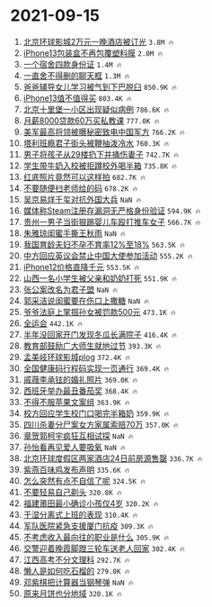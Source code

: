 # 2021-09-15

1. [北京环球影城2万元一晚酒店被订光](https://s.weibo.com/weibo?q=%23%E5%8C%97%E4%BA%AC%E7%8E%AF%E7%90%83%E5%BD%B1%E5%9F%8E2%E4%B8%87%E5%85%83%E4%B8%80%E6%99%9A%E9%85%92%E5%BA%97%E8%A2%AB%E8%AE%A2%E5%85%89%23&Refer=top) `3.8M 🔥`
1. [iPhone13包装盒不再包覆塑料膜](https://s.weibo.com/weibo?q=%23iPhone13%E5%8C%85%E8%A3%85%E7%9B%92%E4%B8%8D%E5%86%8D%E5%8C%85%E8%A6%86%E5%A1%91%E6%96%99%E8%86%9C%23&Refer=top) `2.0M 🔥`
1. [一个宿舍四款身份证](https://s.weibo.com/weibo?q=%23%E4%B8%80%E4%B8%AA%E5%AE%BF%E8%88%8D%E5%9B%9B%E6%AC%BE%E8%BA%AB%E4%BB%BD%E8%AF%81%23&Refer=top) `1.4M 🔥`
1. [一直舍不得删的聊天框](https://s.weibo.com/weibo?q=%23%E4%B8%80%E7%9B%B4%E8%88%8D%E4%B8%8D%E5%BE%97%E5%88%A0%E7%9A%84%E8%81%8A%E5%A4%A9%E6%A1%86%23&Refer=top) `1.3M 🔥`
1. [爸爸辅导女儿学习被气到下巴脱臼](https://s.weibo.com/weibo?q=%23%E7%88%B8%E7%88%B8%E8%BE%85%E5%AF%BC%E5%A5%B3%E5%84%BF%E5%AD%A6%E4%B9%A0%E8%A2%AB%E6%B0%94%E5%88%B0%E4%B8%8B%E5%B7%B4%E8%84%B1%E8%87%BC%23&Refer=top) `850.9K 🔥`
1. [iPhone13值不值得买](https://s.weibo.com/weibo?q=%23iPhone13%E5%80%BC%E4%B8%8D%E5%80%BC%E5%BE%97%E4%B9%B0%23&Refer=top) `803.4K 🔥`
1. [北京十里堡一小区出现疑似病例](https://s.weibo.com/weibo?q=%23%E5%8C%97%E4%BA%AC%E5%8D%81%E9%87%8C%E5%A0%A1%E4%B8%80%E5%B0%8F%E5%8C%BA%E5%87%BA%E7%8E%B0%E7%96%91%E4%BC%BC%E7%97%85%E4%BE%8B%23&Refer=top) `786.6K 🔥`
1. [月薪8000贷款60万买私教课](https://s.weibo.com/weibo?q=%23%E6%9C%88%E8%96%AA8000%E8%B4%B7%E6%AC%BE60%E4%B8%87%E4%B9%B0%E7%A7%81%E6%95%99%E8%AF%BE%23&Refer=top) `777.0K 🔥`
1. [美军最高将领被曝秘密致电中国军方](https://s.weibo.com/weibo?q=%23%E7%BE%8E%E5%86%9B%E6%9C%80%E9%AB%98%E5%B0%86%E9%A2%86%E8%A2%AB%E6%9B%9D%E7%A7%98%E5%AF%86%E8%87%B4%E7%94%B5%E4%B8%AD%E5%9B%BD%E5%86%9B%E6%96%B9%23&Refer=top) `766.2K 🔥`
1. [塔利班瘾君子街头被鞭抽泼冷水](https://s.weibo.com/weibo?q=%23%E5%A1%94%E5%88%A9%E7%8F%AD%E7%98%BE%E5%90%9B%E5%AD%90%E8%A1%97%E5%A4%B4%E8%A2%AB%E9%9E%AD%E6%8A%BD%E6%B3%BC%E5%86%B7%E6%B0%B4%23&Refer=top) `760.3K 🔥`
1. [男子将孩子从29楼扔下并捅伤妻子](https://s.weibo.com/weibo?q=%23%E7%94%B7%E5%AD%90%E5%B0%86%E5%AD%A9%E5%AD%90%E4%BB%8E29%E6%A5%BC%E6%89%94%E4%B8%8B%E5%B9%B6%E6%8D%85%E4%BC%A4%E5%A6%BB%E5%AD%90%23&Refer=top) `742.7K 🔥`
1. [学生带牛奶入校被拒蹲校外喝半箱](https://s.weibo.com/weibo?q=%23%E5%AD%A6%E7%94%9F%E5%B8%A6%E7%89%9B%E5%A5%B6%E5%85%A5%E6%A0%A1%E8%A2%AB%E6%8B%92%E8%B9%B2%E6%A0%A1%E5%A4%96%E5%96%9D%E5%8D%8A%E7%AE%B1%23&Refer=top) `735.8K 🔥`
1. [红底照片竟然可以这样拍](https://s.weibo.com/weibo?q=%23%E7%BA%A2%E5%BA%95%E7%85%A7%E7%89%87%E7%AB%9F%E7%84%B6%E5%8F%AF%E4%BB%A5%E8%BF%99%E6%A0%B7%E6%8B%8D%23&Refer=top) `682.7K 🔥`
1. [不要随便扫老师给的码](https://s.weibo.com/weibo?q=%23%E4%B8%8D%E8%A6%81%E9%9A%8F%E4%BE%BF%E6%89%AB%E8%80%81%E5%B8%88%E7%BB%99%E7%9A%84%E7%A0%81%23&Refer=top) `678.2K 🔥`
1. [吴京易烊千玺对抗外国大兵](https://s.weibo.com/weibo?q=%23%E5%90%B4%E4%BA%AC%E6%98%93%E7%83%8A%E5%8D%83%E7%8E%BA%E5%AF%B9%E6%8A%97%E5%A4%96%E5%9B%BD%E5%A4%A7%E5%85%B5%23&Refer=top) `NaN 🔥`
1. [媒体称Steam注册存漏洞无严格身份验证](https://s.weibo.com/weibo?q=%23%E5%AA%92%E4%BD%93%E7%A7%B0Steam%E6%B3%A8%E5%86%8C%E5%AD%98%E6%BC%8F%E6%B4%9E%E6%97%A0%E4%B8%A5%E6%A0%BC%E8%BA%AB%E4%BB%BD%E9%AA%8C%E8%AF%81%23&Refer=top) `594.9K 🔥`
1. [贵州一男子当街狠踢婴儿车殴打推车女子](https://s.weibo.com/weibo?q=%23%E8%B4%B5%E5%B7%9E%E4%B8%80%E7%94%B7%E5%AD%90%E5%BD%93%E8%A1%97%E7%8B%A0%E8%B8%A2%E5%A9%B4%E5%84%BF%E8%BD%A6%E6%AE%B4%E6%89%93%E6%8E%A8%E8%BD%A6%E5%A5%B3%E5%AD%90%23&Refer=top) `566.7K 🔥`
1. [朱雅琼闺蜜手撕王秋雨](https://s.weibo.com/weibo?q=%23%E6%9C%B1%E9%9B%85%E7%90%BC%E9%97%BA%E8%9C%9C%E6%89%8B%E6%92%95%E7%8E%8B%E7%A7%8B%E9%9B%A8%23&Refer=top) `NaN 🔥`
1. [我国育龄夫妇不孕不育率12%至18%](https://s.weibo.com/weibo?q=%23%E6%88%91%E5%9B%BD%E8%82%B2%E9%BE%84%E5%A4%AB%E5%A6%87%E4%B8%8D%E5%AD%95%E4%B8%8D%E8%82%B2%E7%8E%8712%25%E8%87%B318%25%23&Refer=top) `563.5K 🔥`
1. [中方回应英议会禁止中国大使参加活动](https://s.weibo.com/weibo?q=%23%E4%B8%AD%E6%96%B9%E5%9B%9E%E5%BA%94%E8%8B%B1%E8%AE%AE%E4%BC%9A%E7%A6%81%E6%AD%A2%E4%B8%AD%E5%9B%BD%E5%A4%A7%E4%BD%BF%E5%8F%82%E5%8A%A0%E6%B4%BB%E5%8A%A8%23&Refer=top) `555.2K 🔥`
1. [iPhone12价格直降千元](https://s.weibo.com/weibo?q=%23iPhone12%E4%BB%B7%E6%A0%BC%E7%9B%B4%E9%99%8D%E5%8D%83%E5%85%83%23&Refer=top) `553.5K 🔥`
1. [山西一名小学生被父亲和奶奶打死](https://s.weibo.com/weibo?q=%23%E5%B1%B1%E8%A5%BF%E4%B8%80%E5%90%8D%E5%B0%8F%E5%AD%A6%E7%94%9F%E8%A2%AB%E7%88%B6%E4%BA%B2%E5%92%8C%E5%A5%B6%E5%A5%B6%E6%89%93%E6%AD%BB%23&Refer=top) `551.9K 🔥`
1. [张公案改名为君子盟](https://s.weibo.com/weibo?q=%23%E5%BC%A0%E5%85%AC%E6%A1%88%E6%94%B9%E5%90%8D%E4%B8%BA%E5%90%9B%E5%AD%90%E7%9B%9F%23&Refer=top) `NaN 🔥`
1. [郭采洁说闺蜜要在伤口上撒糖](https://s.weibo.com/weibo?q=%23%E9%83%AD%E9%87%87%E6%B4%81%E8%AF%B4%E9%97%BA%E8%9C%9C%E8%A6%81%E5%9C%A8%E4%BC%A4%E5%8F%A3%E4%B8%8A%E6%92%92%E7%B3%96%23&Refer=top) `NaN 🔥`
1. [爷爷法庭上掌掴孙女被罚款500元](https://s.weibo.com/weibo?q=%23%E7%88%B7%E7%88%B7%E6%B3%95%E5%BA%AD%E4%B8%8A%E6%8E%8C%E6%8E%B4%E5%AD%99%E5%A5%B3%E8%A2%AB%E7%BD%9A%E6%AC%BE500%E5%85%83%23&Refer=top) `473.1K 🔥`
1. [全运会](https://s.weibo.com/weibo?q=%E5%85%A8%E8%BF%90%E4%BC%9A&Refer=top) `442.1K 🔥`
1. [半年没回家开门发现冬瓜长满院子](https://s.weibo.com/weibo?q=%23%E5%8D%8A%E5%B9%B4%E6%B2%A1%E5%9B%9E%E5%AE%B6%E5%BC%80%E9%97%A8%E5%8F%91%E7%8E%B0%E5%86%AC%E7%93%9C%E9%95%BF%E6%BB%A1%E9%99%A2%E5%AD%90%23&Refer=top) `416.4K 🔥`
1. [教育部鼓励广大师生就地过节](https://s.weibo.com/weibo?q=%23%E6%95%99%E8%82%B2%E9%83%A8%E9%BC%93%E5%8A%B1%E5%B9%BF%E5%A4%A7%E5%B8%88%E7%94%9F%E5%B0%B1%E5%9C%B0%E8%BF%87%E8%8A%82%23&Refer=top) `393.3K 🔥`
1. [孟美岐环球影城plog](https://s.weibo.com/weibo?q=%23%E5%AD%9F%E7%BE%8E%E5%B2%90%E7%8E%AF%E7%90%83%E5%BD%B1%E5%9F%8Eplog%23&Refer=top) `372.4K 🔥`
1. [全国健康码行程码实现一页通行](https://s.weibo.com/weibo?q=%23%E5%85%A8%E5%9B%BD%E5%81%A5%E5%BA%B7%E7%A0%81%E8%A1%8C%E7%A8%8B%E7%A0%81%E5%AE%9E%E7%8E%B0%E4%B8%80%E9%A1%B5%E9%80%9A%E8%A1%8C%23&Refer=top) `369.4K 🔥`
1. [戚薇李承铉的婚礼照片](https://s.weibo.com/weibo?q=%23%E6%88%9A%E8%96%87%E6%9D%8E%E6%89%BF%E9%93%89%E7%9A%84%E5%A9%9A%E7%A4%BC%E7%85%A7%E7%89%87%23&Refer=top) `369.0K 🔥`
1. [西班牙举办最丑番茄奖](https://s.weibo.com/weibo?q=%23%E8%A5%BF%E7%8F%AD%E7%89%99%E4%B8%BE%E5%8A%9E%E6%9C%80%E4%B8%91%E7%95%AA%E8%8C%84%E5%A5%96%23&Refer=top) `368.4K 🔥`
1. [不得不服苹果文案组](https://s.weibo.com/weibo?q=%23%E4%B8%8D%E5%BE%97%E4%B8%8D%E6%9C%8D%E8%8B%B9%E6%9E%9C%E6%96%87%E6%A1%88%E7%BB%84%23&Refer=top) `363.9K 🔥`
1. [校方回应学生校门口喝完半箱奶](https://s.weibo.com/weibo?q=%23%E6%A0%A1%E6%96%B9%E5%9B%9E%E5%BA%94%E5%AD%A6%E7%94%9F%E6%A0%A1%E9%97%A8%E5%8F%A3%E5%96%9D%E5%AE%8C%E5%8D%8A%E7%AE%B1%E5%A5%B6%23&Refer=top) `359.9K 🔥`
1. [四川杀妻分尸案女方家属索赔70万](https://s.weibo.com/weibo?q=%23%E5%9B%9B%E5%B7%9D%E6%9D%80%E5%A6%BB%E5%88%86%E5%B0%B8%E6%A1%88%E5%A5%B3%E6%96%B9%E5%AE%B6%E5%B1%9E%E7%B4%A2%E8%B5%9470%E4%B8%87%23&Refer=top) `357.0K 🔥`
1. [章贺郭柯宇疯狂互相试探](https://s.weibo.com/weibo?q=%23%E7%AB%A0%E8%B4%BA%E9%83%AD%E6%9F%AF%E5%AE%87%E7%96%AF%E7%8B%82%E4%BA%92%E7%9B%B8%E8%AF%95%E6%8E%A2%23&Refer=top) `NaN 🔥`
1. [孙怡看再见爱人要吸氧](https://s.weibo.com/weibo?q=%23%E5%AD%99%E6%80%A1%E7%9C%8B%E5%86%8D%E8%A7%81%E7%88%B1%E4%BA%BA%E8%A6%81%E5%90%B8%E6%B0%A7%23&Refer=top) `NaN 🔥`
1. [北京环球度假区两家酒店24日前房源售罄](https://s.weibo.com/weibo?q=%23%E5%8C%97%E4%BA%AC%E7%8E%AF%E7%90%83%E5%BA%A6%E5%81%87%E5%8C%BA%E4%B8%A4%E5%AE%B6%E9%85%92%E5%BA%9724%E6%97%A5%E5%89%8D%E6%88%BF%E6%BA%90%E5%94%AE%E7%BD%84%23&Refer=top) `336.7K 🔥`
1. [紫燕百味鸡发布声明](https://s.weibo.com/weibo?q=%E7%B4%AB%E7%87%95%E7%99%BE%E5%91%B3%E9%B8%A1%E5%8F%91%E5%B8%83%E5%A3%B0%E6%98%8E&Refer=top) `335.6K 🔥`
1. [怎么突然有点不自信了呢](https://s.weibo.com/weibo?q=%23%E6%80%8E%E4%B9%88%E7%AA%81%E7%84%B6%E6%9C%89%E7%82%B9%E4%B8%8D%E8%87%AA%E4%BF%A1%E4%BA%86%E5%91%A2%23&Refer=top) `324.5K 🔥`
1. [不要轻易自己剃头](https://s.weibo.com/weibo?q=%23%E4%B8%8D%E8%A6%81%E8%BD%BB%E6%98%93%E8%87%AA%E5%B7%B1%E5%89%83%E5%A4%B4%23&Refer=top) `320.8K 🔥`
1. [福建莆田最小确诊小孩仅4岁](https://s.weibo.com/weibo?q=%23%E7%A6%8F%E5%BB%BA%E8%8E%86%E7%94%B0%E6%9C%80%E5%B0%8F%E7%A1%AE%E8%AF%8A%E5%B0%8F%E5%AD%A9%E4%BB%854%E5%B2%81%23&Refer=top) `320.2K 🔥`
1. [干湿分离式上班的表现](https://s.weibo.com/weibo?q=%23%E5%B9%B2%E6%B9%BF%E5%88%86%E7%A6%BB%E5%BC%8F%E4%B8%8A%E7%8F%AD%E7%9A%84%E8%A1%A8%E7%8E%B0%23&Refer=top) `310.4K 🔥`
1. [军队医院紧急支援厦门抗疫](https://s.weibo.com/weibo?q=%23%E5%86%9B%E9%98%9F%E5%8C%BB%E9%99%A2%E7%B4%A7%E6%80%A5%E6%94%AF%E6%8F%B4%E5%8E%A6%E9%97%A8%E6%8A%97%E7%96%AB%23&Refer=top) `309.3K 🔥`
1. [不考虑收入最向往的职业是什么](https://s.weibo.com/weibo?q=%23%E4%B8%8D%E8%80%83%E8%99%91%E6%94%B6%E5%85%A5%E6%9C%80%E5%90%91%E5%BE%80%E7%9A%84%E8%81%8C%E4%B8%9A%E6%98%AF%E4%BB%80%E4%B9%88%23&Refer=top) `305.9K 🔥`
1. [交警迎着晚霞脚蹬三轮车送老人回家](https://s.weibo.com/weibo?q=%23%E4%BA%A4%E8%AD%A6%E8%BF%8E%E7%9D%80%E6%99%9A%E9%9C%9E%E8%84%9A%E8%B9%AC%E4%B8%89%E8%BD%AE%E8%BD%A6%E9%80%81%E8%80%81%E4%BA%BA%E5%9B%9E%E5%AE%B6%23&Refer=top) `302.4K 🔥`
1. [江西高考不分文理科](https://s.weibo.com/weibo?q=%23%E6%B1%9F%E8%A5%BF%E9%AB%98%E8%80%83%E4%B8%8D%E5%88%86%E6%96%87%E7%90%86%E7%A7%91%23&Refer=top) `292.7K 🔥`
1. [懒人是如何吃石榴的](https://s.weibo.com/weibo?q=%23%E6%87%92%E4%BA%BA%E6%98%AF%E5%A6%82%E4%BD%95%E5%90%83%E7%9F%B3%E6%A6%B4%E7%9A%84%23&Refer=top) `279.0K 🔥`
1. [邓紫棋把计算器当钢琴弹](https://s.weibo.com/weibo?q=%23%E9%82%93%E7%B4%AB%E6%A3%8B%E6%8A%8A%E8%AE%A1%E7%AE%97%E5%99%A8%E5%BD%93%E9%92%A2%E7%90%B4%E5%BC%B9%23&Refer=top) `NaN 🔥`
1. [原来月饼也分地域](https://s.weibo.com/weibo?q=%23%E5%8E%9F%E6%9D%A5%E6%9C%88%E9%A5%BC%E4%B9%9F%E5%88%86%E5%9C%B0%E5%9F%9F%23&Refer=top) `320.1K 🔥`
